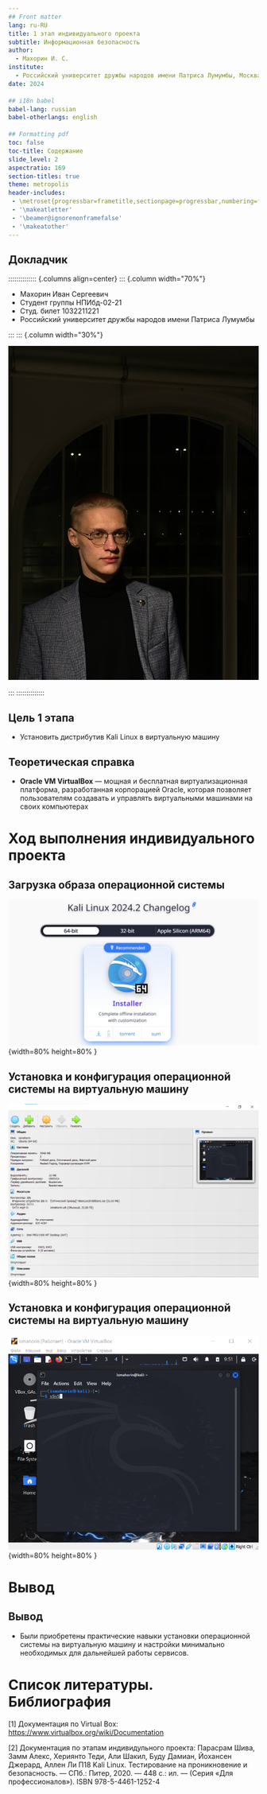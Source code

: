 ```yaml
---
## Front matter
lang: ru-RU
title: 1 этап индивидуального проекта
subtitle: Информационная безопасность
author:
  - Махорин И. С.
institute:
  - Российский университет дружбы народов имени Патриса Лумумбы, Москва, Россия
date: 2024

## i18n babel
babel-lang: russian
babel-otherlangs: english

## Formatting pdf
toc: false
toc-title: Содержание
slide_level: 2
aspectratio: 169
section-titles: true
theme: metropolis
header-includes:
 - \metroset{progressbar=frametitle,sectionpage=progressbar,numbering=fraction}
 - '\makeatletter'
 - '\beamer@ignorenonframefalse'
 - '\makeatother'
---
```


## Докладчик

:::::::::::::: {.columns align=center}
::: {.column width="70%"}

  * Махорин Иван Сергеевич
  * Студент группы НПИбд-02-21
  * Студ. билет 1032211221
  * Российский университет дружбы народов имени Патриса Лумумбы

:::
::: {.column width="30%"}

![](./image/0.jpg)

:::
::::::::::::::


## Цель 1 этапа

- Установить дистрибутив Kali Linux в виртуальную машину

## Теоретическая справка

- **Oracle VM VirtualBox** — мощная и бесплатная виртуализационная платформа, разработанная корпорацией Oracle, которая позволяет пользователям создавать и управлять виртуальными машинами на своих компьютерах

# Ход выполнения индивидуального проекта

## Загрузка образа операционной системы

![Загрузка образа Kali Linux](./image/1.png){width=80% height=80% }

## Установка и конфигурация операционной системы на виртуальную машину

![Общие настройки](./image/2.png){width=80% height=80% }

## Установка и конфигурация операционной системы на виртуальную машину

![Запуск системы](./image/3.png){width=80% height=80% }

# Вывод

## Вывод

- Были приобретены практические навыки установки операционной системы на виртуальную машину и настройки минимально необходимых для дальнейшей работы сервисов.

# Список литературы. Библиография

[1] Документация по Virtual Box: https://www.virtualbox.org/wiki/Documentation

[2] Документация по этапам индивидульного проекта:  Парасрам Шива, Замм Алекс, Хериянто Теди, Али Шакил, Буду Дамиан,
Йохансен Джерард, Аллен Ли П18 Kali Linux. Тестирование на проникновение и безопасность. — СПб.: Питер, 2020. — 448 с.:
ил. — (Серия «Для профессионалов»). ISBN 978-5-4461-1252-4